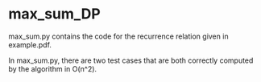 # max_sum_DP

max_sum.py contains the code for the recurrence relation given in example.pdf.

In max_sum.py, there are two test cases that are both correctly computed by the algorithm in O(n^2).
